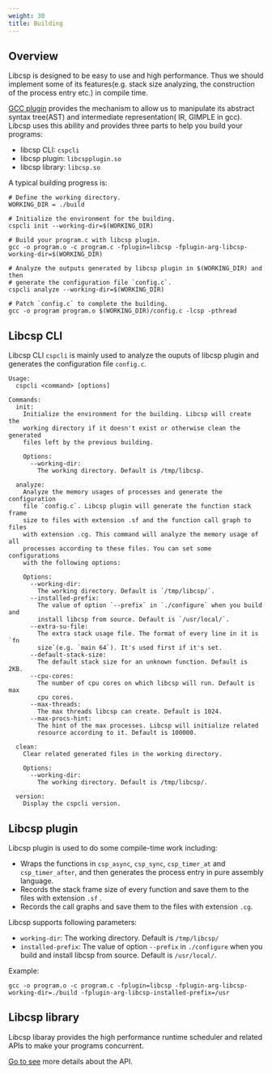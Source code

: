 ```yaml
---
weight: 30
title: Building
---
```


## Overview

Libcsp is designed to be easy to use and high performance. Thus we should
implement some of its features(e.g. stack size analyzing, the construction of
the process entry etc.) in compile time.

[GCC plugin](https://gcc.gnu.org/wiki/plugins) provides the mechanism to allow
us to manipulate its abstract syntax tree(AST) and intermediate representation(
IR, GIMPLE in gcc). Libcsp uses this ability and provides three parts to help
you build your programs:

- libcsp CLI: `cspcli`
- libcsp plugin: `libcspplugin.so`
- libcsp library: `libcsp.so`

A typical building progress is:

```shell
# Define the working directory.
WORKING_DIR = ./build

# Initialize the environment for the building.
cspcli init --working-dir=$(WORKING_DIR)

# Build your program.c with libcsp plugin.
gcc -o program.o -c program.c -fplugin=libcsp -fplugin-arg-libcsp-working-dir=$(WORKING_DIR)

# Analyze the outputs generated by libcsp plugin in $(WORKING_DIR) and then
# generate the configuration file `config.c`.
cspcli analyze --working-dir=$(WORKING_DIR)

# Patch `config.c` to complete the building.
gcc -o program program.o $(WORKING_DIR)/config.c -lcsp -pthread
```

## Libcsp CLI

Libcsp CLI `cspcli` is mainly used to analyze the ouputs of libcsp plugin and
generates the configuration file `config.c`.

```text
Usage:
  cspcli <command> [options]

Commands:
  init:
    Initialize the environment for the building. Libcsp will create the
    working directory if it doesn't exist or otherwise clean the generated
    files left by the previous building.

    Options:
      --working-dir:
        The working directory. Default is /tmp/libcsp.

  analyze:
    Analyze the memory usages of processes and generate the configuration
    file `config.c`. Libcsp plugin will generate the function stack frame
    size to files with extension .sf and the function call graph to files
    with extension .cg. This command will analyze the memory usage of all
    processes according to these files. You can set some configurations
    with the following options:

    Options:
      --working-dir:
        The working directory. Default is `/tmp/libcsp/`.
      --installed-prefix:
        The value of option `--prefix` in `./configure` when you build and
        install libcsp from source. Default is `/usr/local/`.
      --extra-su-file:
        The extra stack usage file. The format of every line in it is `fn
        size`(e.g. `main 64`). It's used first if it's set.
      --default-stack-size:
        The default stack size for an unknown function. Default is 2KB.
      --cpu-cores:
        The number of cpu cores on which libcsp will run. Default is max
        cpu cores.
      --max-threads:
        The max threads libcsp can create. Default is 1024.
      --max-procs-hint:
        The hint of the max processes. Libcsp will initialize related
        resource according to it. Default is 100000.

  clean:
    Clear related generated files in the working directory.

    Options:
      --working-dir:
        The working directory. Default is /tmp/libcsp/.

  version:
    Display the cspcli version.
```

## Libcsp plugin

Libcsp plugin is used to do some compile-time work including:

- Wraps the functions in `csp_async`, `csp_sync`, `csp_timer_at` and `csp_timer_after`,
  and then generates the process entry in pure assembly language.
- Records the stack frame size of every function and save them to the files with
  extension `.sf` .
- Records the call graphs and save them to the files with extension `.cg`.

Libcsp supports following parameters:

- `working-dir`: The working directory. Default is `/tmp/libcsp/`
- `installed-prefix`: The value of option `--prefix` in `./configure` when you
  build and install libcsp from source. Default is `/usr/local/`.

Example:

```shell
gcc -o program.o -c program.c -fplugin=libcsp -fplugin-arg-libcsp-working-dir=./build -fplugin-arg-libcsp-installed-prefix=/usr
```

## Libcsp library

Libcsp libaray provides the high performance runtime scheduler and related APIs
to make your programs concurrent.

[Go to see](/api) more details about the API.
